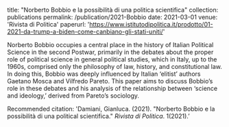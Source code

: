 title: "Norberto Bobbio e la possibilità di una politica scientifica"
collection: publications
permalink: /publication/2021-Bobbio
date: 2021-03-01
venue: 'Rivista di Politica'
paperurl: 'https://www.istitutodipolitica.it/prodotto/01-2021-da-trump-a-biden-come-canbiano-gli-stati-uniti/'

Norberto Bobbio occupies a central place in the history of Italian Political Science in the second Postwar, primarily in the debates about the proper role of political science in general political studies, which in Italy, up to the 1960s, comprised only the philosophy of law, history, and constitutional law. In doing this, Bobbio was deeply influenced by Italian ‘elitist’ authors Gaetano Mosca and Vilfredo Pareto. This paper aims to discuss Bobbio’s role in these debates and his analysis of the relationship between ‘science and ideology,’ derived from Pareto’s sociology.

Recommended citation: 'Damiani, Gianluca. (2021). "Norberto Bobbio e la possibilità di una political scientifica." <i>Rivista di Politica</i>. 1(2021).’
